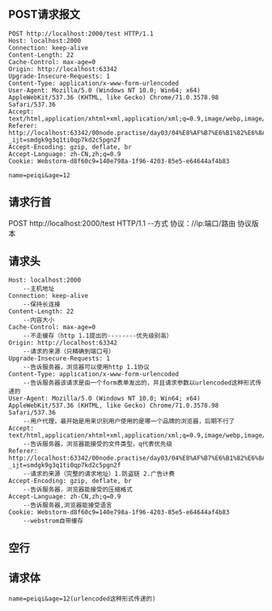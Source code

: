 ## POST请求报文
    POST http://localhost:2000/test HTTP/1.1
    Host: localhost:2000
    Connection: keep-alive
    Content-Length: 22
    Cache-Control: max-age=0
    Origin: http://localhost:63342
    Upgrade-Insecure-Requests: 1
    Content-Type: application/x-www-form-urlencoded
    User-Agent: Mozilla/5.0 (Windows NT 10.0; Win64; x64) AppleWebKit/537.36 (KHTML, like Gecko) Chrome/71.0.3578.98 Safari/537.36
    Accept: text/html,application/xhtml+xml,application/xml;q=0.9,image/webp,image/apng,*/*;q=0.8
    Referer: http://localhost:63342/00node.practise/day03/04%E8%AF%B7%E6%B1%82%E6%8A%A5%E6%96%87/test.html?_ijt=smdgk9g3q1ti0qp7kd2c5pgn2f
    Accept-Encoding: gzip, deflate, br
    Accept-Language: zh-CN,zh;q=0.9
    Cookie: Webstorm-d8f60c9=140e798a-1f96-4203-85e5-e64644af4b83

    name=peiqi&age=12

## 请求行首
   POST http://localhost:2000/test HTTP/1.1
        --方式 协议：//ip:端口/路由   协议版本

## 请求头
    Host: localhost:2000
        --主机地址
    Connection: keep-alive
        --保持长连接
    Content-Length: 22
        --内容大小
    Cache-Control: max-age=0
        --不走缓存（http 1.1提出的--------优先级别高）
    Origin: http://localhost:63342
        --请求的来源（只精确到端口号）
    Upgrade-Insecure-Requests: 1
        --告诉服务器，浏览器可以使用http 1.1协议
    Content-Type: application/x-www-form-urlencoded
        --告诉服务器该请求是由一个form表单发出的，并且请求参数以urlencoded这种形式传递的
    User-Agent: Mozilla/5.0 (Windows NT 10.0; Win64; x64) AppleWebKit/537.36 (KHTML, like Gecko) Chrome/71.0.3578.98 Safari/537.36
        --用户代理，最开始是用来识别用户使用的是哪一个品牌的浏览器，后期不行了
    Accept: text/html,application/xhtml+xml,application/xml;q=0.9,image/webp,image/apng,*/*;q=0.8
        --告诉服务器，浏览器能接受的文件类型，q代表优先级
    Referer: http://localhost:63342/00node.practise/day03/04%E8%AF%B7%E6%B1%82%E6%8A%A5%E6%96%87/test.html?_ijt=smdgk9g3q1ti0qp7kd2c5pgn2f
        --请求的来源（完整的请求地址）1.防盗链 2.广告计费
    Accept-Encoding: gzip, deflate, br
        --告诉服务器，浏览器能接受的压缩格式
    Accept-Language: zh-CN,zh;q=0.9
        --告诉服务器,浏览器能接受语言
    Cookie: Webstorm-d8f60c9=140e798a-1f96-4203-85e5-e64644af4b83
        --webstrom自带缓存

## 空行


## 请求体
    name=peiqi&age=12(urlencoded这种形式传递的)
